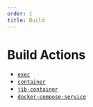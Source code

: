 ```yaml
---
order: 1
title: Build
---
```


# Build Actions

  * [`exec`](./exec.md)
  * [`container`](./container.md)
  * [`jib-container`](./jib-container.md)
  * [`docker-compose-service`](./docker-compose-service.md)
